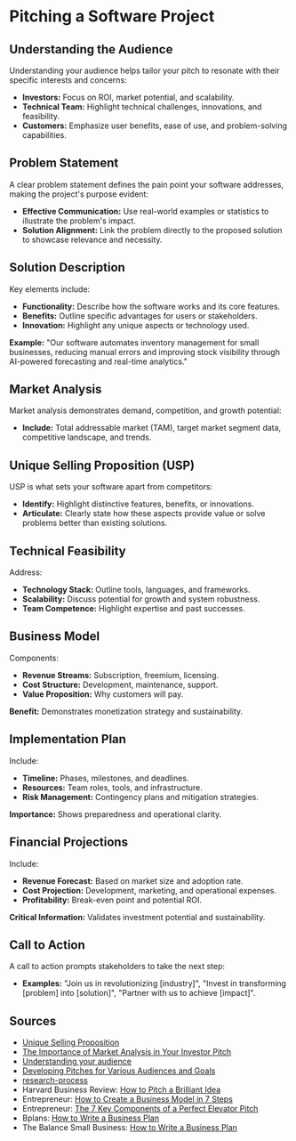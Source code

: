 # Pitching a Software Project

## Understanding the Audience

Understanding your audience helps tailor your pitch to resonate with their specific interests and concerns:

- **Investors:** Focus on ROI, market potential, and scalability.
- **Technical Team:** Highlight technical challenges, innovations, and feasibility.
- **Customers:** Emphasize user benefits, ease of use, and problem-solving capabilities.

## Problem Statement

A clear problem statement defines the pain point your software addresses, making the project's purpose evident:

- **Effective Communication:** Use real-world examples or statistics to illustrate the problem's impact.
- **Solution Alignment:** Link the problem directly to the proposed solution to showcase relevance and necessity.

## Solution Description

Key elements include:

- **Functionality:** Describe how the software works and its core features.
- **Benefits:** Outline specific advantages for users or stakeholders.
- **Innovation:** Highlight any unique aspects or technology used.

**Example:**
"Our software automates inventory management for small businesses, reducing manual errors and improving stock visibility through AI-powered forecasting and real-time analytics."

## Market Analysis

Market analysis demonstrates demand, competition, and growth potential:

- **Include:** Total addressable market (TAM), target market segment data, competitive landscape, and trends.

## Unique Selling Proposition (USP)

USP is what sets your software apart from competitors:

- **Identify:** Highlight distinctive features, benefits, or innovations.
- **Articulate:** Clearly state how these aspects provide value or solve problems better than existing solutions.

## Technical Feasibility

Address:

- **Technology Stack:** Outline tools, languages, and frameworks.
- **Scalability:** Discuss potential for growth and system robustness.
- **Team Competence:** Highlight expertise and past successes.

## Business Model

Components:

- **Revenue Streams:** Subscription, freemium, licensing.
- **Cost Structure:** Development, maintenance, support.
- **Value Proposition:** Why customers will pay.

**Benefit:** Demonstrates monetization strategy and sustainability.

## Implementation Plan

Include:

- **Timeline:** Phases, milestones, and deadlines.
- **Resources:** Team roles, tools, and infrastructure.
- **Risk Management:** Contingency plans and mitigation strategies.

**Importance:** Shows preparedness and operational clarity.

## Financial Projections

Include:

- **Revenue Forecast:** Based on market size and adoption rate.
- **Cost Projection:** Development, marketing, and operational expenses.
- **Profitability:** Break-even point and potential ROI.

**Critical Information:** Validates investment potential and sustainability.

## Call to Action

A call to action prompts stakeholders to take the next step:

- **Examples:** "Join us in revolutionizing [industry]", "Invest in transforming [problem] into [solution]", "Partner with us to achieve [impact]".

## Sources

- [Unique Selling Proposition](https://blog.hubspot.com/sales/unique-selling-proposition)
- [The Importance of Market Analysis in Your Investor Pitch](https://fastercapital.com/content/The-Importance-of-Market-Analysis-in-Your-Investor-Pitch.html)
- [Understanding your audience](https://www.perceptive.co.nz/understanding-your-audience)
- [Developing Pitches for Various Audiences and Goals](https://openstax.org/books/entrepreneurship/pages/7-3-developing-pitches-for-various-audiences-and-goals)
- [research-process](https://scientific-publishing.webshop.elsevier.com/research-process/what-problem-statement-examples)
- Harvard Business Review: [How to Pitch a Brilliant Idea](https://hbr.org/2003/09/how-to-pitch-a-brilliant-idea)
- Entrepreneur: [How to Create a Business Model in 7 Steps](https://www.entrepreneur.com/article/299832)
- Entrepreneur: [The 7 Key Components of a Perfect Elevator Pitch](https://www.entrepreneur.com/article/281416)
- Bplans: [How to Write a Business Plan](https://articles.bplans.com/how-to-write-a-business-plan/)
- The Balance Small Business: [How to Write a Business Plan](https://www.thebalancesmb.com/how-to-write-a-business-plan-2948009)
